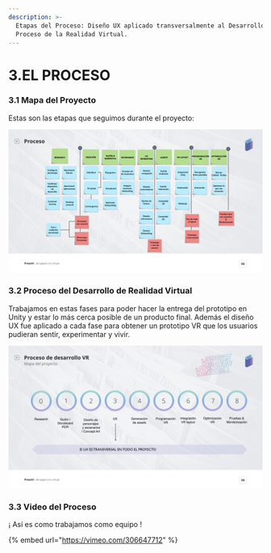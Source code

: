 ```yaml
---
description: >-
  Etapas del Proceso: Diseño UX aplicado transversalmente al Desarrollo del
  Proceso de la Realidad Virtual.
---
```


# 3.EL PROCESO

### 3.1 Mapa del Proyecto

Estas son las etapas que seguimos durante el proyecto:

![](.gitbook/assets/procesovr_pressvr.jpeg)

### 3.2 Proceso del Desarrollo de Realidad Virtual

Trabajamos en estas fases para poder hacer la entrega del prototipo en Unity y estar lo más cerca posible de un producto final. Además el diseño UX fue aplicado a cada fase para obtener un prototipo VR que los usuarios pudieran sentir, experimentar y vivir.

![](.gitbook/assets/procesodesarrollovr_pressvr.jpeg)

### 3.3 Video del Proceso

¡ Así es como trabajamos como equipo !

{% embed url="https://vimeo.com/306647712" %}

